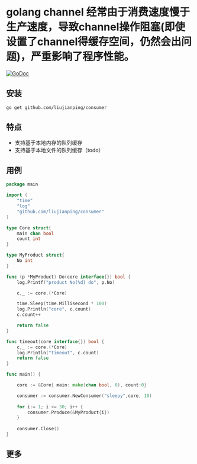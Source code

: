 # golang channel 经常由于消费速度慢于生产速度，导致channel操作阻塞(即使设置了channel得缓存空间，仍然会出问题)，严重影响了程序性能。

[![GoDoc](http://godoc.org/github.com/liujianping/consumer?status.png)](http://godoc.org/github.com/liujianping/consumer)

##  安装
	
	go get github.com/liujianping/consumer

##  特点

- 支持基于本地内存的队列缓存
- 支持基于本地文件的队列缓存（todo）

##  用例

````go
package main

import (
	"time"
	"log"
	"github.com/liujianping/consumer"
)

type Core struct{
	main chan bool
	count int
}

type MyProduct struct{
	No int
}

func (p *MyProduct) Do(core interface{}) bool {
	log.Printf("product No(%d) do", p.No)

	c,_ := core.(*Core)

	time.Sleep(time.Millisecond * 100)
	log.Println("core", c.count)
	c.count++

	return false
}

func timeout(core interface{}) bool {
	c,_ := core.(*Core)
	log.Println("timeout", c.count)
	return false
}

func main() {

	core := &Core{ main: make(chan bool, 0), count:0}

	consumer := consumer.NewConsumer("sleepy",core, 10)
	
	for i:= 1; i <= 30; i++ {
		consumer.Produce(&MyProduct{i})
	}
	
	consumer.Close()
}

````

##  更多
